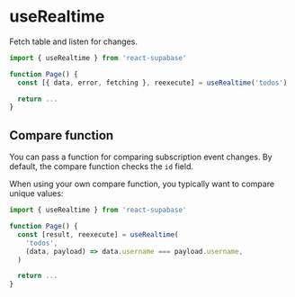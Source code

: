 # useRealtime

Fetch table and listen for changes.

```js highlight=4
import { useRealtime } from 'react-supabase'

function Page() {
  const [{ data, error, fetching }, reexecute] = useRealtime('todos')

  return ...
}
```

## Compare function

You can pass a function for comparing subscription event changes. By default, the compare function checks the `id` field.

When using your own compare function, you typically want to compare unique values:

```js highlight=6
import { useRealtime } from 'react-supabase'

function Page() {
  const [result, reexecute] = useRealtime(
    'todos',
    (data, payload) => data.username === payload.username,
  )

  return ...
}
```
